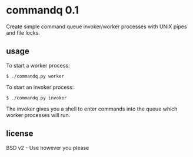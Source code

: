 commandq 0.1
============

Create simple command queue invoker/worker processes with UNIX pipes and file locks.

usage
-----

To start a worker process:

    $ ./commandq.py worker

To start an invoker process:

    $ ./commandq.py invoker

The invoker gives you a shell to enter commands into the queue which worker processes will run.

license
-------

BSD v2 - Use however you please

